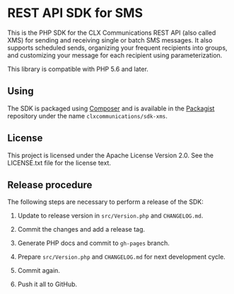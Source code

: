 REST API SDK for SMS
====================

This is the PHP SDK for the CLX Communications REST API (also called
XMS) for sending and receiving single or batch SMS messages. It also
supports scheduled sends, organizing your frequent recipients into
groups, and customizing your message for each recipient using
parameterization.

This library is compatible with PHP 5.6 and later.

Using
-----

The SDK is packaged using [Composer](https://getcomposer.org/) and is
available in the [Packagist](https://packagist.org/) repository under
the name `clxcommunications/sdk-xms`.

License
-------

This project is licensed under the Apache License Version 2.0. See the
LICENSE.txt file for the license text.

Release procedure
-----------------

The following steps are necessary to perform a release of the SDK:

1. Update to release version in `src/Version.php` and `CHANGELOG.md`.

3. Commit the changes and add a release tag.

4. Generate PHP docs and commit to `gh-pages` branch.

5. Prepare `src/Version.php` and `CHANGELOG.md` for next development cycle.

6. Commit again.

7. Push it all to GitHub.
